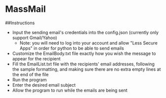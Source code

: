 # MassMail

##Instructions
- Input the sending email's credentials into the config.json (currently only support Gmail/Yahoo)
  - Note: you will need to log into your account and allow "Less Secure Apps" in order for python to be able to send emails
- Customize the EmailBody.txt file exactly how you wish the message to appear for the recipient
- Fill the EmailList.txt file with the recipients' email addresses, following the sample formatting, and making sure there are no extra empty lines at the end of the file
- Run the program
- Enter the desired email subject
- Allow the program to run while the emails are being sent
